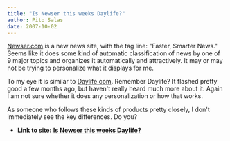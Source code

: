 ```yaml
---
title: "Is Newser this weeks Daylife?"
author: Pito Salas
date: 2007-10-02
---
```




[Newser.com](<http://www.newser.com/>) is a new news site, with the tag line:
"Faster, Smarter News." Seems like it does some kind of automatic
classification of news by one of 9 major topics and organizes it automatically
and attractively. It may or may not be trying to personalize what it displays
for me.

To my eye it is similar to [Daylife.com](<http://www.daylife.com/home>).
Remember Daylife? It flashed pretty good a few months ago, but haven't really
heard much more about it. Again I am not sure whether it does any
personalization or how that works.

As someone who follows these kinds of products pretty closely, I don't
immediately see the key differences. Do you?


* **Link to site:** **[Is Newser this weeks Daylife?](None)**

